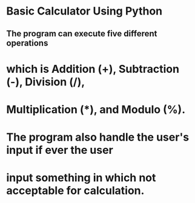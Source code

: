 # Basic Calculator Using Python

## The program can execute five different operations
# which is Addition (+), Subtraction (-), Division (/),
# Multiplication (*), and Modulo (%).
# The program also handle the user's input if ever the user 
# input something in which not acceptable for calculation.

